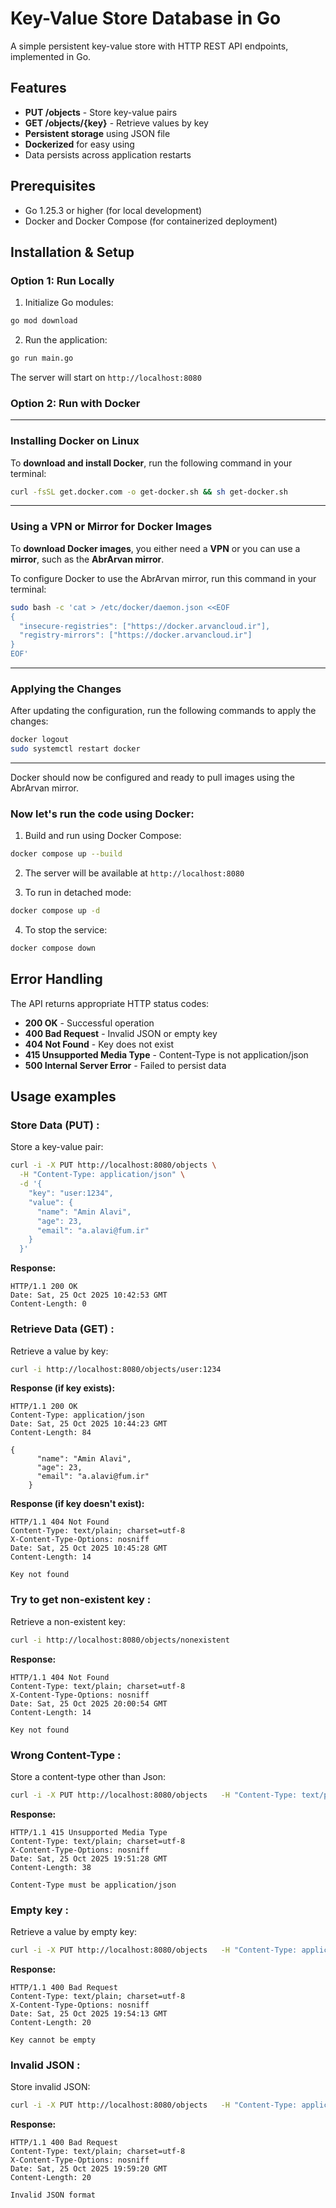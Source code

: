# Key-Value Store Database in Go

A simple persistent key-value store with HTTP REST API endpoints, implemented in Go.

## Features

- **PUT /objects** - Store key-value pairs
- **GET /objects/{key}** - Retrieve values by key
- **Persistent storage** using JSON file
- **Dockerized** for easy using
- Data persists across application restarts

## Prerequisites

- Go 1.25.3 or higher (for local development)
- Docker and Docker Compose (for containerized deployment)

## Installation & Setup

### Option 1: Run Locally


1. Initialize Go modules:
```bash
go mod download
```

2. Run the application:
```bash
go run main.go
```

The server will start on `http://localhost:8080`

### Option 2: Run with Docker
---
### Installing Docker on Linux

To **download and install Docker**, run the following command in your terminal:

```bash
curl -fsSL get.docker.com -o get-docker.sh && sh get-docker.sh
```

---
### Using a VPN or Mirror for Docker Images

To **download Docker images**, you either need a **VPN** or you can use a **mirror**, such as the **AbrArvan mirror**.

To configure Docker to use the AbrArvan mirror, run this command in your terminal:

```bash
sudo bash -c 'cat > /etc/docker/daemon.json <<EOF
{
  "insecure-registries": ["https://docker.arvancloud.ir"],
  "registry-mirrors": ["https://docker.arvancloud.ir"]
}
EOF'
```

---

### Applying the Changes

After updating the configuration, run the following commands to apply the changes:

```bash
docker logout
sudo systemctl restart docker
```

---

 Docker should now be configured and ready to pull images using the AbrArvan mirror.
 
 ### Now let's run the code using Docker:
 
1. Build and run using Docker Compose:
```bash
docker compose up --build
```

2. The server will be available at `http://localhost:8080`

3. To run in detached mode:
```bash
docker compose up -d
```

4. To stop the service:
```bash
docker compose down
```
  ## Error Handling
  
  The API returns appropriate HTTP status codes:
  
  - **200 OK** - Successful operation
  - **400 Bad Request** - Invalid JSON or empty key
  - **404 Not Found** - Key does not exist
  - **415 Unsupported Media Type** - Content-Type is not application/json
  - **500 Internal Server Error** - Failed to persist data

## Usage examples

### Store Data (PUT) :

Store a key-value pair:

```bash
curl -i -X PUT http://localhost:8080/objects \
  -H "Content-Type: application/json" \
  -d '{
    "key": "user:1234",
    "value": {
      "name": "Amin Alavi",
      "age": 23,
      "email": "a.alavi@fum.ir"
    }
  }'
```

**Response:**
```
HTTP/1.1 200 OK
Date: Sat, 25 Oct 2025 10:42:53 GMT
Content-Length: 0
```

### Retrieve Data (GET) :

Retrieve a value by key:

```bash
curl -i http://localhost:8080/objects/user:1234
```

**Response (if key exists):**
```
HTTP/1.1 200 OK
Content-Type: application/json
Date: Sat, 25 Oct 2025 10:44:23 GMT
Content-Length: 84

{
      "name": "Amin Alavi",
      "age": 23,
      "email": "a.alavi@fum.ir"
    }
```

**Response (if key doesn't exist):**
```
HTTP/1.1 404 Not Found
Content-Type: text/plain; charset=utf-8
X-Content-Type-Options: nosniff
Date: Sat, 25 Oct 2025 10:45:28 GMT
Content-Length: 14

Key not found

```

### Try to get non-existent key :

Retrieve a non-existent key:

```bash
curl -i http://localhost:8080/objects/nonexistent
```

**Response:**
```
HTTP/1.1 404 Not Found
Content-Type: text/plain; charset=utf-8
X-Content-Type-Options: nosniff
Date: Sat, 25 Oct 2025 20:00:54 GMT
Content-Length: 14

Key not found
```

### Wrong Content-Type : 

Store a content-type other than Json:

```bash
curl -i -X PUT http://localhost:8080/objects   -H "Content-Type: text/plain"   -d '{"key": "test", "value": "data"}'
```

**Response:**
```
HTTP/1.1 415 Unsupported Media Type
Content-Type: text/plain; charset=utf-8
X-Content-Type-Options: nosniff
Date: Sat, 25 Oct 2025 19:51:28 GMT
Content-Length: 38

Content-Type must be application/json
```

### Empty key : 

Retrieve a value by empty key:

```bash
curl -i -X PUT http://localhost:8080/objects   -H "Content-Type: application/json"   -d '{"key": "", "value": "something"}'
```

**Response:**
```
HTTP/1.1 400 Bad Request
Content-Type: text/plain; charset=utf-8
X-Content-Type-Options: nosniff
Date: Sat, 25 Oct 2025 19:54:13 GMT
Content-Length: 20

Key cannot be empty
```

### Invalid JSON : 

Store invalid JSON:

```bash
curl -i -X PUT http://localhost:8080/objects   -H "Content-Type: application/json"   -d 'invalid json here'
```

**Response:**
```
HTTP/1.1 400 Bad Request
Content-Type: text/plain; charset=utf-8
X-Content-Type-Options: nosniff
Date: Sat, 25 Oct 2025 19:59:20 GMT
Content-Length: 20

Invalid JSON format
```
